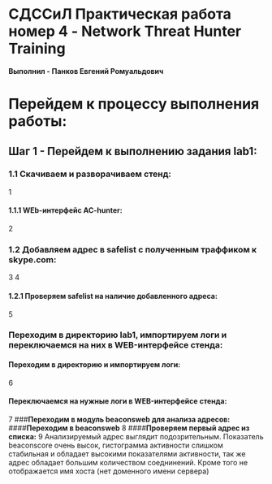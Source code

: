 # **СДССиЛ Практическая работа номер 4 - Network Threat Hunter Training**
**Выполнил - Панков Евгений Ромуальдович**
# **Перейдем к процессу выполнения работы:**
## **Шаг 1 - Перейдем к выполнению задания lab1:**
### **1.1 Скачиваем и разворачиваем стенд:**
1
#### **1.1.1 WEb-интерфейс AC-hunter:**
2
### **1.2 Добавляем адрес в safelist с полученным траффиком к skype.com:**
3
4
#### **1.2.1 Проверяем safelist на наличие добавленного адреса:**
5
### **Переходим в директорию lab1, импортируем логи и переключаемся на них в WEB-интерфейсе стенда:**
#### **Переходим в директорию и импортируем логи:**
6
#### **Переключаемся на нужные логи в WEB-интерфейсе стенда:**
7
###**Переходим в модуль beaconsweb для анализа адресов:**
####**Переходим в beaconsweb**
8
####**Проверяем первый адрес из списка:**
9
Анализируемый адрес выглядит подозрительным. Показатель beaconscore очень высок, гистограмма активности слишком стабильная и обладает высокими показателями активности, так же адрес обладает большим количеством соеднинений. Кроме того не отображается имя хоста (нет доменного имени сервера)
